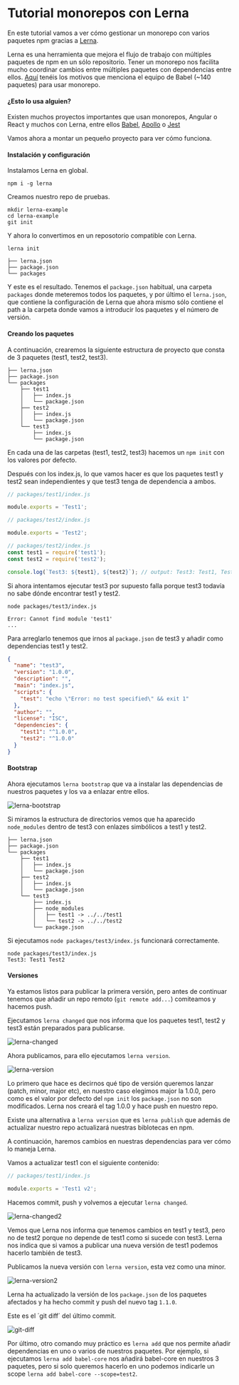 # Tutorial monorepos con Lerna

En este tutorial vamos a ver cómo gestionar un monorepo con varios paquetes npm gracias a [Lerna](https://github.com/lerna/lerna). 

Lerna es una herramienta que mejora el flujo de trabajo con múltiples paquetes de npm en un sólo repositorio. Tener un monorepo nos facilita mucho coordinar cambios entre múltiples paquetes con dependencias entre ellos. [Aquí](https://github.com/babel/babel/blob/master/doc/design/monorepo.md) tenéis los motivos que menciona el equipo de Babel (~140 paquetes) para usar monorepo.

#### ¿Esto lo usa alguien?

Existen muchos proyectos importantes que usan monorepos, Angular o React y muchos con Lerna, entre ellos [Babel](https://github.com/babel/babel/blob/master/doc/design/monorepo.md), [Apollo](https://github.com/apollographql) o [Jest](https://github.com/facebook/jest)

Vamos ahora a montar un pequeño proyecto para ver cómo funciona.

#### Instalación y configuración

Instalamos Lerna en global.
```shell
npm i -g lerna
```

Creamos nuestro repo de pruebas.
```shell
mkdir lerna-example
cd lerna-example
git init
```

Y ahora lo convertimos en un reposotorio compatible con Lerna.
```shell
lerna init
```

```shell
├── lerna.json
├── package.json
└── packages
```

Y este es el resultado. Tenemos el `package.json` habitual, una carpeta `packages` donde meteremos todos los paquetes, y por último el `lerna.json`, que contiene la configuración de Lerna que ahora mismo sólo contiene el path a la carpeta donde vamos a introducir los paquetes y el número de versión.

#### Creando los paquetes

A continuación, crearemos la siguiente estructura de proyecto que consta de 3 paquetes (test1, test2, test3).

```shell
├── lerna.json
├── package.json
└── packages
    ├── test1
    │   ├── index.js
    │   └── package.json
    ├── test2
    │   ├── index.js
    │   └── package.json
    └── test3
        ├── index.js
        └── package.json
```

En cada una de las carpetas (test1, test2, test3) hacemos un `npm init` con los valores por defecto.

Después con los index.js, lo que vamos hacer es que los paquetes test1 y test2 sean independientes y que test3 tenga de dependencia a ambos.

```js
// packages/test1/index.js

module.exports = 'Test1';
```

```js
// packages/test2/index.js

module.exports = 'Test2';
```

```js
// packages/test2/index.js
const test1 = require('test1');
const test2 = require('test2');

console.log(`Test3: ${test1}, ${test2}`); // output: Test3: Test1, Test2
```

Si ahora intentamos ejecutar test3 por supuesto falla porque test3 todavía no sabe dónde encontrar test1 y test2.

```shell
node packages/test3/index.js

Error: Cannot find module 'test1'
...
```

Para arreglarlo tenemos que irnos al `package.json` de test3 y añadir como dependencias test1 y test2.

```json
{
  "name": "test3",
  "version": "1.0.0",
  "description": "",
  "main": "index.js",
  "scripts": {
    "test": "echo \"Error: no test specified\" && exit 1"
  },
  "author": "",
  "license": "ISC",
  "dependencies": {
    "test1": "^1.0.0",
    "test2": "^1.0.0" 
  }
}
```

#### Bootstrap

Ahora ejecutamos `lerna bootstrap` que va a instalar las dependencias de nuestros paquetes y los va a enlazar entre ellos.


![lerna-bootstrap](https://raw.githubusercontent.com/juanfran/posts/master/tools/lerna/assets/lerna-bootstrap.png)

Si miramos la estructura de directorios vemos que ha aparecido `node_modules` dentro de test3 con enlazes simbólicos a test1 y test2.

```shell
├── lerna.json
├── package.json
└── packages
    ├── test1
    │   ├── index.js
    │   └── package.json
    ├── test2
    │   ├── index.js
    │   └── package.json
    └── test3
        ├── index.js
        ├── node_modules
        │   ├── test1 -> ../../test1
        │   └── test2 -> ../../test2
        └── package.json
```

Si ejecutamos `node packages/test3/index.js` funcionará correctamente.

```shell
node packages/test3/index.js
Test3: Test1 Test2
```

#### Versiones

Ya estamos listos para publicar la primera versión, pero antes de continuar tenemos que añadir un repo remoto (`git remote add...`) comiteamos y hacemos push.

Ejecutamos `lerna changed` que nos informa que los paquetes test1, test2 y test3 están preparados para publicarse.

![lerna-changed](https://raw.githubusercontent.com/juanfran/posts/master/tools/lerna/assets/lerna-changed.png)

Ahora publicamos, para ello ejecutamos `lerna version`.

![lerna-version](https://raw.githubusercontent.com/juanfran/posts/master/tools/lerna/assets/lerna-version.png)

Lo primero que hace es decirnos qué tipo de versión queremos lanzar (patch, minor, major etc), en nuestro caso elegimos major la 1.0.0, pero como es el valor por defecto del `npm init` los `package.json` no son modificados. Lerna nos creará el tag 1.0.0 y hace push en nuestro repo.

Existe una alternativa a `lerna version` que es `lerna publish` que además de actualizar nuestro repo actualizará nuestras biblotecas en npm.

A continuación, haremos cambios en nuestras dependencias para ver cómo lo maneja Lerna.

Vamos a actualizar test1 con el siguiente contenido:

```js
// packages/test1/index.js

module.exports = 'Test1 v2';
```

Hacemos commit, push y volvemos a ejecutar `lerna changed`.

![lerna-changed2](https://raw.githubusercontent.com/juanfran/posts/master/tools/lerna/assets/lerna-changed2.png)

Vemos que Lerna nos informa que tenemos cambios en test1 y test3, pero no de test2 porque no depende de test1 como si sucede con test3. Lerna nos indica que si vamos a publicar una nueva versión de test1 podemos hacerlo también de test3.

Publicamos la nueva versión con `lerna version`, esta vez como una minor.

![lerna-version2](https://raw.githubusercontent.com/juanfran/posts/master/tools/lerna/assets/lerna-version2.png)

Lerna ha actualizado la versión de los `package.json` de los paquetes afectados y ha hecho commit y push del nuevo tag `1.1.0`.

Este es el ´git diff´ del último commit.

![git-diff](https://raw.githubusercontent.com/juanfran/posts/master/tools/lerna/assets/git-diff.png)

Por último, otro comando muy práctico es `lerna add` que nos permite añadir dependencias en uno o varios de nuestros paquetes. 
Por ejemplo, si ejecutamos `lerna add babel-core` nos añadirá babel-core en nuestros 3 paquetes, pero si solo queremos hacerlo en uno podemos indicarle un scope `lerna add babel-core --scope=test2`.

